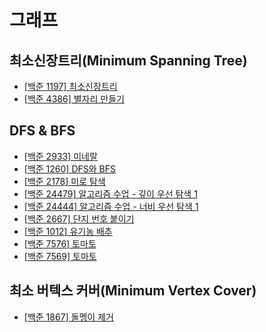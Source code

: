 # 그래프

## 최소신장트리(Minimum Spanning Tree)

- [[백준 1197] 최소신장트리](./1197_minimum_spanning_tree/)
- [[백준 4386] 별자리 만들기](./4386_constellation/)

## DFS & BFS

- [[백준 2933] 미네랄](./2933_mineral)
- [[백준 1260] DFS와 BFS](./1260_DFS_and_BFS)
- [[백준 2178] 미로 탐색](./2178_maze)
- [[백준 24479] 알고리즘 수업 - 깊이 우선 탐색 1](./24479_DFS1)
- [[백준 24444] 알고리즘 수업 - 너비 우선 탐색 1](./24444_BFS1)
- [[백준 2667] 단지 번호 붙이기](./2667_tagging_block)
- [[백준 1012] 유기농 배추](./1012_organic_cabage)
- [[백준 7576] 토마토](./7576_tomato)
- [[백준 7569] 토마토](./7569_tomato_3D)

## 최소 버텍스 커버(Minimum Vertex Cover)

- [[백준 1867] 돌멩이 제거](./1867_rock_removal)
